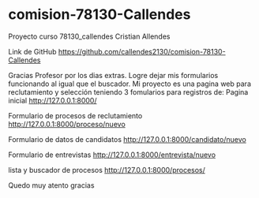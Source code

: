# comision-78130-Callendes
Proyecto curso 78130_callendes
Cristian Allendes
 
Link de GitHub
https://github.com/callendes2130/comision-78130-Callendes

Gracias Profesor por los dias extras. Logre dejar mis formularios funcionando al igual que el buscador.
Mi proyecto es una pagina web para reclutamiento y selección teniendo 3 fomularios para registros de:
Pagina inicial
   http://127.0.0.1:8000/
  
Formulario de procesos de reclutamiento
   http://127.0.0.1:8000/proceso/nuevo

Formulario de datos de candidatos
   http://127.0.0.1:8000/candidato/nuevo

Formulario de entrevistas
   http://127.0.0.1:8000/entrevista/nuevo

lista y buscador de procesos
   http://127.0.0.1:8000/procesos/

Quedo muy atento gracias


